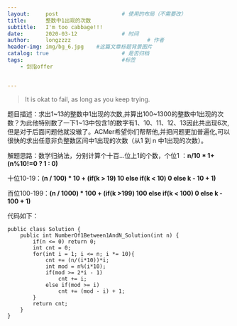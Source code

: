 ```yaml
---
layout:     post   				    # 使用的布局（不需要改）
title:      整数中1出现的次数
subtitle:   I'm too cabbage!!!
date:       2020-03-12 				# 时间
author:     longzzzz						# 作者
header-img: img/bg_6.jpg 	#这篇文章标题背景图片
catalog: true 						# 是否归档
tags:								#标签
    - 剑指offer


---
```


>It is okat to fail, as long as you keep trying.



题目描述：求出1~13的整数中1出现的次数,并算出100~1300的整数中1出现的次数？为此他特别数了一下1~13中包含1的数字有1、10、11、12、13因此共出现6次,但是对于后面问题他就没辙了。ACMer希望你们帮帮他,并把问题更加普遍化,可以很快的求出任意非负整数区间中1出现的次数（从1 到 n 中1出现的次数）。

解题思路：数学归纳法，分别计算个十百...位上1的个数，个位1 ：**n/10 \* 1+(n%10!=0 ? 1 : 0)** 

十位10-19：**(n / 100) \* 10 + (if(k > 19) 10 else if(k < 10) 0 else k - 10 + 1)** 

百位100-199：**(n / 1000) \* 100 + (if(k >199) 100 else if(k < 100) 0 else k - 100 + 1)**

代码如下：

```
public class Solution {
    public int NumberOf1Between1AndN_Solution(int n) {
        if(n <= 0) return 0;
        int cnt = 0;
        for(int i = 1; i <= n; i *= 10){
            cnt += (n/(i*10))*i;
            int mod = n%(i*10);
            if(mod >= 2*i - 1)
                cnt += i;
            else if(mod >= i)
                cnt += (mod - i) + 1;
        }
        return cnt;
    }
}
```

